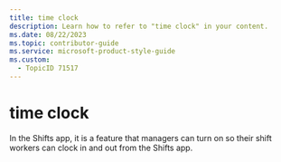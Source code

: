 ```yaml
---
title: time clock
description: Learn how to refer to "time clock" in your content.
ms.date: 08/22/2023
ms.topic: contributor-guide
ms.service: microsoft-product-style-guide
ms.custom:
  - TopicID 71517
---
```



# time clock

In the Shifts app, it is a feature that managers can turn on so their shift workers can clock in and out from the Shifts app.

